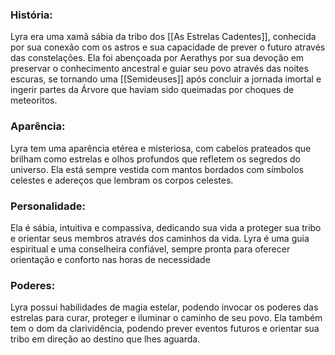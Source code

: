 
### História:

Lyra era uma xamã sábia da tribo dos [[As Estrelas Cadentes]], conhecida por sua conexão com os astros e sua capacidade de prever o futuro através das constelações. Ela foi abençoada por Aerathys por sua devoção em preservar o conhecimento ancestral e guiar seu povo através das noites escuras, se tornando uma [[Semideuses]] após concluir a jornada imortal e ingerir partes da Árvore que haviam sido queimadas por choques de meteoritos. 
###  Aparência:

Lyra tem uma aparência etérea e misteriosa, com cabelos prateados que brilham como estrelas e olhos profundos que refletem os segredos do universo. Ela está sempre vestida com mantos bordados com símbolos celestes e adereços que lembram os corpos celestes.
### Personalidade:

Ela é sábia, intuitiva e compassiva, dedicando sua vida a proteger sua tribo e orientar seus membros através dos caminhos da vida. Lyra é uma guia espiritual e uma conselheira confiável, sempre pronta para oferecer orientação e conforto nas horas de necessidade

### Poderes:

Lyra possui habilidades de magia estelar, podendo invocar os poderes das estrelas para curar, proteger e iluminar o caminho de seu povo. Ela também tem o dom da clarividência, podendo prever eventos futuros e orientar sua tribo em direção ao destino que lhes aguarda.